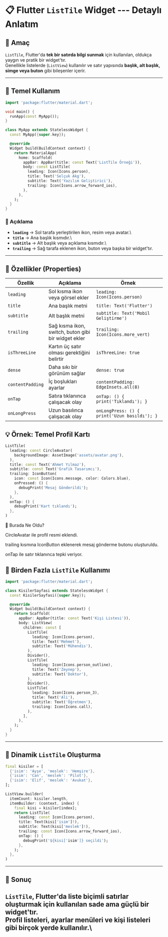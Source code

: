# 📋 Flutter `ListTile` Widget --- Detaylı Anlatım

## 🎯 Amaç

`ListTile`, Flutter'da **tek bir satırda bilgi sunmak** için kullanılan,
oldukça yaygın ve pratik bir widget'tır.\
Genellikle listelerde (`ListView`) kullanılır ve satır yapısında
**başlık, alt başlık, simge veya buton** gibi bileşenler içerir.

------------------------------------------------------------------------

## 🧱 Temel Kullanım

``` dart
import 'package:flutter/material.dart';

void main() {
  runApp(const MyApp());
}

class MyApp extends StatelessWidget {
  const MyApp({super.key});

  @override
  Widget build(BuildContext context) {
    return MaterialApp(
      home: Scaffold(
        appBar: AppBar(title: const Text('ListTile Örneği')),
        body: const ListTile(
          leading: Icon(Icons.person),
          title: Text('Selçuk Akg'),
          subtitle: Text('Yazılım Geliştirici'),
          trailing: Icon(Icons.arrow_forward_ios),
        ),
      ),
    );
  }
}
```

### 🧩 Açıklama

-   **`leading`** → Sol tarafa yerleştirilen ikon, resim veya avatar.\
-   **`title`** → Ana başlık kısmıdır.\
-   **`subtitle`** → Alt başlık veya açıklama kısmıdır.\
-   **`trailing`** → Sağ tarafa eklenen ikon, buton veya başka bir
    widget'tır.

------------------------------------------------------------------------

## 🧱 Özellikler (Properties)

| Özellik          | Açıklama                                            | Örnek                                        |
| ---------------- | --------------------------------------------------- | -------------------------------------------- |
| `leading`        | Sol kısma ikon veya görsel ekler                    | `leading: Icon(Icons.person)`                |
| `title`          | Ana başlık metni                                    | `title: Text('Flutter')`                     |
| `subtitle`       | Alt başlık metni                                    | `subtitle: Text('Mobil Geliştirme')`         |
| `trailing`       | Sağ kısma ikon, switch, buton gibi bir widget ekler | `trailing: Icon(Icons.more_vert)`            |
| `isThreeLine`    | Kartın üç satır olması gerektiğini belirtir         | `isThreeLine: true`                          |
| `dense`          | Daha sıkı bir görünüm sağlar                        | `dense: true`                                |
| `contentPadding` | İç boşlukları ayarlar                               | `contentPadding: EdgeInsets.all(8)`          |
| `onTap`          | Satıra tıklanınca çalışacak olay                    | `onTap: () { print('Tıklandı'); }`           |
| `onLongPress`    | Uzun basılınca çalışacak olay                       | `onLongPress: () { print('Uzun basıldı'); }` |


## 💡 Örnek: Temel Profil Kartı

``` dart
ListTile(
  leading: const CircleAvatar(
    backgroundImage: AssetImage('assets/avatar.png'),
  ),
  title: const Text('Ahmet Yılmaz'),
  subtitle: const Text('Grafik Tasarımcı'),
  trailing: IconButton(
    icon: const Icon(Icons.message, color: Colors.blue),
    onPressed: () {
      debugPrint('Mesaj Gönderildi');
    },
  ),
  onTap: () {
    debugPrint('Kart tıklandı');
  },
)
```

🧠 Burada Ne Oldu?

CircleAvatar ile profil resmi eklendi.

trailing kısmına IconButton eklenerek mesaj gönderme butonu oluşturuldu.

onTap ile satır tıklanınca tepki veriyor.



## 🧩 Birden Fazla `ListTile` Kullanımı

``` dart
import 'package:flutter/material.dart';

class KisilerSayfasi extends StatelessWidget {
  const KisilerSayfasi({super.key});

  @override
  Widget build(BuildContext context) {
    return Scaffold(
      appBar: AppBar(title: const Text('Kişi Listesi')),
      body: ListView(
        children: const [
          ListTile(
            leading: Icon(Icons.person),
            title: Text('Mehmet'),
            subtitle: Text('Mühendis'),
          ),
          Divider(),
          ListTile(
            leading: Icon(Icons.person_outline),
            title: Text('Zeynep'),
            subtitle: Text('Doktor'),
          ),
          Divider(),
          ListTile(
            leading: Icon(Icons.person_3),
            title: Text('Ali'),
            subtitle: Text('Öğretmen'),
            trailing: Icon(Icons.call),
          ),
        ],
      ),
    );
  }
}
```

------------------------------------------------------------------------

## 🧩 Dinamik `ListTile` Oluşturma

``` dart
final kisiler = [
  {'isim': 'Ayşe', 'meslek': 'Hemşire'},
  {'isim': 'Can', 'meslek': 'Pilot'},
  {'isim': 'Elif', 'meslek': 'Avukat'},
];

ListView.builder(
  itemCount: kisiler.length,
  itemBuilder: (context, index) {
    final kisi = kisiler[index];
    return ListTile(
      leading: const Icon(Icons.person),
      title: Text(kisi['isim']!),
      subtitle: Text(kisi['meslek']!),
      trailing: const Icon(Icons.arrow_forward_ios),
      onTap: () {
        debugPrint('${kisi['isim']} seçildi');
      },
    );
  },
)
```

------------------------------------------------------------------------

## 🚀 Sonuç

`ListTile`, Flutter'da **liste biçimli satırlar** oluşturmak için
kullanılan sade ama güçlü bir widget'tır.\
**Profil listeleri, ayarlar menüleri ve kişi listeleri** gibi birçok
yerde kullanılır.\
---
